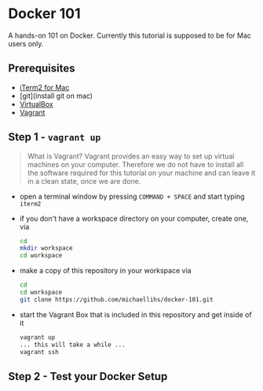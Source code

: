 Docker 101
==========

A hands-on 101 on Docker. Currently this tutorial is supposed to be for Mac users only.

Prerequisites
-------------

* [iTerm2 for Mac](https://iterm2.com/downloads.html)
* [git](install git on mac)
* [VirtualBox](https://www.virtualbox.org/wiki/Downloads)
* [Vagrant](https://www.vagrantup.com/downloads.html)

Step 1 - `vagrant up`
---------------------

> What is Vagrant? Vagrant provides an easy way to set up virtual machines on your computer. Therefore we do not have to install all the software required for this tutorial on your machine and can leave it in a clean state, once we are done.

* open a terminal window by pressing `COMMAND + SPACE` and start typing `iterm2`
* if you don't have a workspace directory on your computer, create one, via

   ```bash
   cd
   mkdir workspace
   cd workspace
   ```

* make a copy of this repository in your workspace via

   ```bash
   cd
   cd workspace
   git clone https://github.com/michaellihs/docker-101.git
   ```

* start the Vagrant Box that is included in this repository and get inside of it

   ```bash
   vagrant up
   ... this will take a while ...
   vagrant ssh
   ```
   
Step 2 - Test your Docker Setup
-------------------------------

